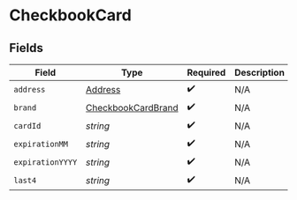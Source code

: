 # CheckbookCard


## Fields

| Field                                                           | Type                                                            | Required                                                        | Description                                                     |
| --------------------------------------------------------------- | --------------------------------------------------------------- | --------------------------------------------------------------- | --------------------------------------------------------------- |
| `address`                                                       | [Address](../../models/shared/address.md)                       | :heavy_check_mark:                                              | N/A                                                             |
| `brand`                                                         | [CheckbookCardBrand](../../models/shared/checkbookcardbrand.md) | :heavy_check_mark:                                              | N/A                                                             |
| `cardId`                                                        | *string*                                                        | :heavy_check_mark:                                              | N/A                                                             |
| `expirationMM`                                                  | *string*                                                        | :heavy_check_mark:                                              | N/A                                                             |
| `expirationYYYY`                                                | *string*                                                        | :heavy_check_mark:                                              | N/A                                                             |
| `last4`                                                         | *string*                                                        | :heavy_check_mark:                                              | N/A                                                             |